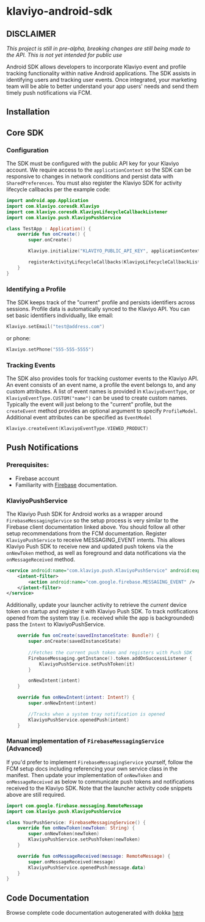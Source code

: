 # klaviyo-android-sdk

## DISCLAIMER
*This project is still in pre-alpha,
breaking changes are still being made to the API. 
This is not yet intended for public use*

Android SDK allows developers to incorporate Klaviyo event and profile tracking functionality
within native Android applications.
The SDK assists in identifying users and tracking user events.
Once integrated, your marketing team will be able to better understand your app users' needs and
send them timely push notifications via FCM.

## Installation

[//]: # (TODO publish the SDK and document install steps)

## Core SDK

### Configuration
The SDK must be configured with the public API key for your Klaviyo account.
We require access to the `applicationContext` so the SDK can be responsive to 
changes in network conditions and persist data with `SharedPreferences`.
You must also register the Klaviyo SDK for activity lifecycle callbacks per the example code:
```kotlin
import android.app.Application
import com.klaviyo.coresdk.Klaviyo
import com.klaviyo.coresdk.KlaviyoLifecycleCallbackListener
import com.klaviyo.push.KlaviyoPushService

class TestApp : Application() {
    override fun onCreate() {
        super.onCreate()

        Klaviyo.initialize("KLAVIYO_PUBLIC_API_KEY", applicationContext)

        registerActivityLifecycleCallbacks(KlaviyoLifecycleCallbackListener())
    }
}
```

### Identifying a Profile
[//]: # (TODO: more examples and explanation of overloads)

The SDK keeps track of the "current" profile and persists identifiers across sessions. Profile data is
automatically synced to the Klaviyo API. You can set basic identifiers individually, like email:

```kotlin
Klaviyo.setEmail("test@address.com")
```
or phone: 
```kotlin
Klaviyo.setPhone("555-555-5555")
``` 

### Tracking Events
The SDK also provides tools for tracking customer events to the Klaviyo API. 
An event consists of an event name, a profile the event belongs to, and any custom attributes.
A list of event names is provided in `KlaviyoEventType`, or `KlaviyoEventType.CUSTOM("name")`
can be used to create custom names. Typically the event will just belong to the "current" profile, 
but the `createEvent` method provides an optional argument to specify `ProfileModel`. 
Additional event attributes can be specified as `EventModel`
```kotlin
Klaviyo.createEvent(KlaviyoEventType.VIEWED_PRODUCT)
```

## Push Notifications

### Prerequisites: 
- Firebase account
- Familiarity with [Firebase](https://firebase.google.com/docs/cloud-messaging/android/client) documentation. 

### KlaviyoPushService
The Klaviyo Push SDK for Android works as a wrapper around `FirebaseMessagingService` so the 
setup process is very similar to the Firebase client documentation linked above.
You should follow all other setup recommendations from the FCM documentation.
Register `KlaviyoPushService` to receive MESSAGING_EVENT intents. This allows Klaviyo Push SDK 
to receive new and updated push tokens via the `onNewToken` method, 
as well as foreground and data notifications via the `onMessageReceived` method. 
```xml
<service android:name="com.klaviyo.push.KlaviyoPushService" android:exported="false">
    <intent-filter>
        <action android:name="com.google.firebase.MESSAGING_EVENT" />
    </intent-filter>
</service>
``` 
Additionally, update your launcher activity to retrieve the _current_ device token on startup
and register it with Klaviyo Push SDK. To track notifications opened from the system tray 
(i.e. received while the app is backgrounded) pass the `Intent` to KlaviyoPushService.
```kotlin
    override fun onCreate(savedInstanceState: Bundle?) {
        super.onCreate(savedInstanceState)
    
        //Fetches the current push token and registers with Push SDK
        FirebaseMessaging.getInstance().token.addOnSuccessListener {
            KlaviyoPushService.setPushToken(it)
        }

        onNewIntent(intent)
    }

    override fun onNewIntent(intent: Intent?) {
        super.onNewIntent(intent)

        //Tracks when a system tray notification is opened
        KlaviyoPushService.openedPush(intent)
    }
```

### Manual implementation of `FirebaseMessagingService` (Advanced)
If you'd prefer to implement `FirebaseMessagingService` yourself, follow the FCM 
setup docs including referencing your own service class in the manifest.
Then update your implementation of `onNewToken` and `onMessageReceived` as below to communicate 
push tokens and notifications received to the Klaviyo SDK. Note that the launcher activity 
code snippets above are still required.
```kotlin
import com.google.firebase.messaging.RemoteMessage
import com.klaviyo.push.KlaviyoPushService

class YourPushService: FirebaseMessagingService() {
    override fun onNewToken(newToken: String) {
        super.onNewToken(newToken)
        KlaviyoPushService.setPushToken(newToken)
    }

    override fun onMessageReceived(message: RemoteMessage) {
        super.onMessageReceived(message)
        KlaviyoPushService.openedPush(message.data)
    }
}
```

## Code Documentation
Browse complete code documentation autogenerated with dokka [here](https://klaviyo.github.io/klaviyo-android-sdk/)
